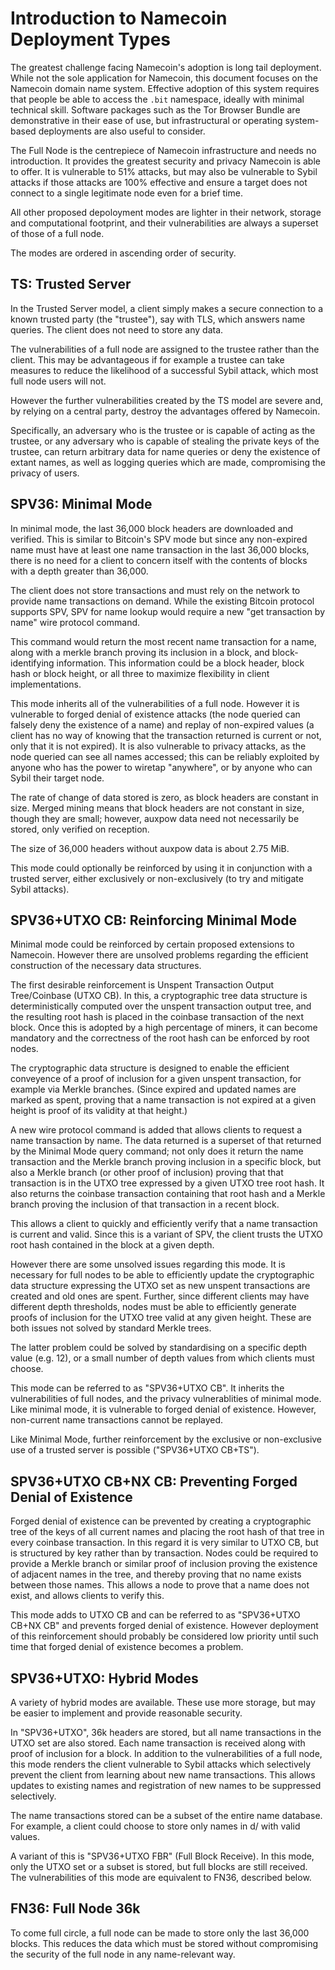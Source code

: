 Introduction to Namecoin Deployment Types
=========================================

The greatest challenge facing Namecoin's adoption is long tail deployment.
While not the sole application for Namecoin, this document focuses on the
Namecoin domain name system. Effective adoption of this system requires that
people be able to access the `.bit` namespace, ideally with minimal technical
skill. Software packages such as the Tor Browser Bundle are demonstrative in
their ease of use, but infrastructural or operating system-based deployments
are also useful to consider.

The Full Node is the centrepiece of Namecoin infrastructure and needs no
introduction. It provides the greatest security and privacy Namecoin is able to
offer. It is vulnerable to 51% attacks, but may also be vulnerable to Sybil
attacks if those attacks are 100% effective and ensure a target does not
connect to a single legitimate node even for a brief time.

All other proposed depoloyment modes are lighter in their network, storage and
computational footprint, and their vulnerabilities are always a superset of
those of a full node.

The modes are ordered in ascending order of security.

TS: Trusted Server
------------------

In the Trusted Server model, a client simply makes a secure connection to a
known trusted party (the "trustee"), say with TLS, which answers name queries.
The client does not need to store any data.

The vulnerabilities of a full node are assigned to the trustee rather than the
client. This may be advantageous if for example a trustee can take measures to
reduce the likelihood of a successful Sybil attack, which most full node users
will not.

However the further vulnerabilities created by the TS model are severe and, by
relying on a central party, destroy the advantages offered by Namecoin.

Specifically, an adversary who is the trustee or is capable of acting as the
trustee, or any adversary who is capable of stealing the private keys of the
trustee, can return arbitrary data for name queries or deny the existence of
extant names, as well as logging queries which are made, compromising the
privacy of users.

SPV36: Minimal Mode
-------------------

In minimal mode, the last 36,000 block headers are downloaded and verified.
This is similar to Bitcoin's SPV mode but since any non-expired name must have
at least one name transaction in the last 36,000 blocks, there is no need for a
client to concern itself with the contents of blocks with a depth greater than
36,000.

The client does not store transactions and must rely on the network to provide
name transactions on demand. While the existing Bitcoin protocol supports SPV,
SPV for name lookup would require a new "get transaction by name" wire protocol
command.

This command would return the most recent name transaction for a name, along
with a merkle branch proving its inclusion in a block, and block-identifying
information. This information could be a block header, block hash or block height,
or all three to maximize flexibility in client implementations.

This mode inherits all of the vulnerabilities of a full node. However it is
vulnerable to forged denial of existence attacks (the node queried can falsely
deny the existence of a name) and replay of non-expired values (a client has no
way of knowing that the transaction returned is current or not, only that it
is not expired). It is also vulnerable to privacy attacks, as the node queried
can see all names accessed; this can be reliably exploited by anyone who has
the power to wiretap "anywhere", or by anyone who can Sybil their target node.

The rate of change of data stored is zero, as block headers are constant in
size. Merged mining means that block headers are not constant in size, though
they are small; however, auxpow data need not necessarily be stored, only
verified on reception.

The size of 36,000 headers without auxpow data is about 2.75 MiB.

This mode could optionally be reinforced by using it in conjunction with a
trusted server, either exclusively or non-exclusively (to try and mitigate
Sybil attacks).

SPV36+UTXO CB: Reinforcing Minimal Mode
---------------------------------------

Minimal mode could be reinforced by certain proposed extensions to Namecoin.
However there are unsolved problems regarding the efficient construction of the
necessary data structures.

The first desirable reinforcement is Unspent Transaction Output Tree/Coinbase
(UTXO CB). In this, a cryptographic tree data structure is deterministically
computed over the unspent transaction output tree, and the resulting root hash
is placed in the coinbase transaction of the next block. Once this is adopted
by a high percentage of miners, it can become mandatory and the correctness of
the root hash can be enforced by root nodes.

The cryptographic data structure is designed to enable the efficient conveyence
of a proof of inclusion for a given unspent transaction, for example via Merkle
branches. (Since expired and updated names are marked as spent, proving that a
name transaction is not expired at a given height is proof of its validity at
that height.)

A new wire protocol command is added that allows clients to request a name
transaction by name. The data returned is a superset of that returned by the
Minimal Mode query command; not only does it return the name transaction and
the Merkle branch proving inclusion in a specific block, but also a Merkle
branch (or other proof of inclusion) proving that that transaction is in the
UTXO tree expressed by a given UTXO tree root hash. It also returns the
coinbase transaction containing that root hash and a Merkle branch proving the
inclusion of that transaction in a recent block.

This allows a client to quickly and efficiently verify that a name transaction
is current and valid. Since this is a variant of SPV, the client trusts the
UTXO root hash contained in the block at a given depth.

However there are some unsolved issues regarding this mode. It is necessary for
full nodes to be able to efficiently update the cryptographic data structure
expressing the UTXO set as new unspent transactions are created and old ones
are spent. Further, since different clients may have different depth
thresholds, nodes must be able to efficiently generate proofs of inclusion for
the UTXO tree valid at any given height. These are both issues not solved by
standard Merkle trees.

The latter problem could be solved by standardising on a specific depth value
(e.g. 12), or a small number of depth values from which clients must choose.

This mode can be referred to as "SPV36+UTXO CB". It inherits the
vulnerabilities of full nodes, and the privacy vulnerablities of minimal mode.
Like minimal mode, it is vulnerable to forged denial of existence. However,
non-current name transactions cannot be replayed.

Like Minimal Mode, further reinforcement by the exclusive or non-exclusive use
of a trusted server is possible ("SPV36+UTXO CB+TS").

SPV36+UTXO CB+NX CB: Preventing Forged Denial of Existence
----------------------------------------------------------

Forged denial of existence can be prevented by creating a cryptographic tree of
the keys of all current names and placing the root hash of that tree in every
coinbase transaction. In this regard it is very similar to UTXO CB, but is
structured by key rather than by transaction. Nodes could be required to
provide a Merkle branch or similar proof of inclusion proving the existence of
adjacent names in the tree, and thereby proving that no name exists between
those names. This allows a node to prove that a name does not exist, and allows
clients to verify this.

This mode adds to UTXO CB and can be referred to as "SPV36+UTXO CB+NX CB" and
prevents forged denial of existence. However deployment of this reinforcement
should probably be considered low priority until such time that forged denial
of existence becomes a problem.

SPV36+UTXO: Hybrid Modes
------------------------

A variety of hybrid modes are available. These use more storage, but may be
easier to implement and provide reasonable security.

In "SPV36+UTXO", 36k headers are stored, but all name transactions in the UTXO
set are also stored. Each name transaction is received along with proof of
inclusion for a block. In addition to the vulnerabilities of a full node, this
mode renders the client vulnerable to Sybil attacks which selectively prevent
the client from learning about new name transactions. This allows updates to
existing names and registration of new names to be suppressed selectively.

The name transactions stored can be a subset of the entire name database. For
example, a client could choose to store only names in d/ with valid values.

A variant of this is "SPV36+UTXO FBR" (Full Block Receive). In this mode, only
the UTXO set or a subset is stored, but full blocks are still received. The
vulnerabilities of this mode are equivalent to FN36, described below.

FN36: Full Node 36k
-------------------

To come full circle, a full node can be made to store only the last 36,000
blocks. This reduces the data which must be stored without compromising the
security of the full node in any name-relevant way.
